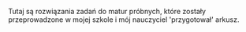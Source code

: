 Tutaj są rozwiązania zadań do matur próbnych, które zostały przeprowadzone w mojej szkole i mój nauczyciel 'przygotował' arkusz.
